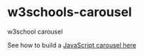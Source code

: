 # w3schools-carousel
w3school carousel

See how to build a [JavaScript carousel here](https://www.w3schools.com/howto/howto_js_slideshow.asp)
